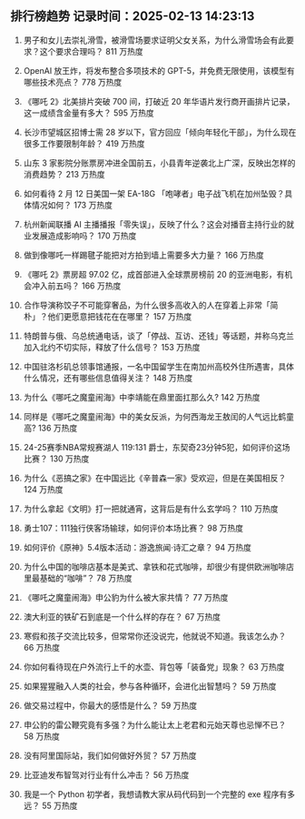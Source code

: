 
## 排行榜趋势 记录时间：2025-02-13 14:23:13
  
  1. 男子和女儿去崇礼滑雪，被滑雪场要求证明父女关系，为什么滑雪场会有此要求？这个要求合理吗？ 811 万热度
    
  2. OpenAI 放王炸，将发布整合多项技术的 GPT-5，并免费无限使用，该模型有哪些技术亮点？ 778 万热度
    
  3. 《哪吒 2》北美排片突破 700 间，打破近 20 年华语片发行商开画排片记录，这一成绩含金量有多大？ 595 万热度
    
  4. 长沙市望城区招博士需 28 岁以下，官方回应「倾向年轻化干部」，为什么现在很多工作要限制年龄？ 419 万热度
    
  5. 山东 3 家影院分账票房冲进全国前五，小县青年逆袭北上广深，反映出怎样的消费趋势？ 213 万热度
    
  6. 如何看待 2 月 12 日美国一架 EA-18G 「咆哮者」电子战飞机在加州坠毁？具体情况如何？ 173 万热度
    
  7. 杭州新闻联播 AI 主播播报「零失误」，反映了什么？这会对播音主持行业的就业发展造成影响吗？ 170 万热度
    
  8. 做到像哪吒一样踢毽子能把对方拍到墙上需要多大力量？ 166 万热度
    
  9. 《哪吒 2》票房超 97.02 亿，成首部进入全球票房榜前 20 的亚洲电影，有机会冲入前五吗？ 166 万热度
    
  10. 合作导演称饺子不可能穿奢品，为什么很多高收入的人在穿着上非常「简朴」？他们更愿意把钱花在在哪里？ 157 万热度
    
  11. 特朗普与俄、乌总统通电话，谈了「停战、互访、还钱」等话题，并称乌克兰加入北约不切实际，释放了什么信号？ 153 万热度
    
  12. 中国驻洛杉矶总领事馆通报，一名中国留学生在南加州高校外住所遇害，具体什么情况，还有哪些信息值得关注？ 148 万热度
    
  13. 为什么《哪吒之魔童闹海》中李靖能在鼎里面扛那么久? 142 万热度
    
  14. 同样是《哪吒之魔童闹海》中的美女反派，为何西海龙王敖闰的人气远比鹤童高? 136 万热度
    
  15. 24-25赛季NBA常规赛湖人 119:131 爵士，东契奇23分钟5犯，如何评价这场比赛？ 130 万热度
    
  16. 为什么《恶搞之家》在中国远比《辛普森一家》受欢迎，但是在美国相反？ 124 万热度
    
  17. 为什么拿起《文明》打一把就通宵，这背后是有什么玄学吗？ 110 万热度
    
  18. 勇士107：111独行侠客场输球，如何评价本场比赛？ 98 万热度
    
  19. 如何评价《原神》5.4版本活动：游逸旅闻·诗汇之章？ 94 万热度
    
  20. 为什么中国的咖啡店基本是美式、拿铁和花式咖啡，却很少有提供欧洲咖啡店里最基础的“咖啡”？ 78 万热度
    
  21. 《哪吒之魔童闹海》申公豹为什么被大家共情？ 77 万热度
    
  22. 澳大利亚的铁矿石到底是一个什么样的存在？ 67 万热度
    
  23. 寒假和孩子交流比较多，但常常你还没说完，他就说不知道。我该怎么办？ 66 万热度
    
  24. 你如何看待现在户外流行上千的水壶、背包等「装备党」现象？ 63 万热度
    
  25. 如果猩猩融入人类的社会，参与各种循环，会进化出智慧吗？ 59 万热度
    
  26. 做交易过程中，你最大的感悟是什么？ 59 万热度
    
  27. 申公豹的雷公鞭究竟有多强？为什么能让太上老君和元始天尊也忌惮不已？ 58 万热度
    
  28. 没有阿里国际站，我们如何做好外贸？ 57 万热度
    
  29. 比亚迪发布智驾对行业有什么冲击？ 56 万热度
    
  30. 我是一个 Python 初学者，我想请教大家从码代码到一个完整的 exe 程序有多远？ 55 万热度
    